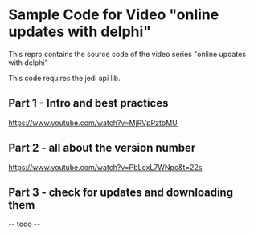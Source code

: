 # Sample Code for Video "online updates with delphi"

This repro contains the source code of the video series "online updates with delphi"

This code requires the jedi api lib.

## Part 1 - Intro and best practices
https://www.youtube.com/watch?v=MjRVpPztbMU

## Part 2 - all about the version number
https://www.youtube.com/watch?v=PbLoxL7WNpc&t=22s

## Part 3 - check for updates and downloading them
-- todo --
